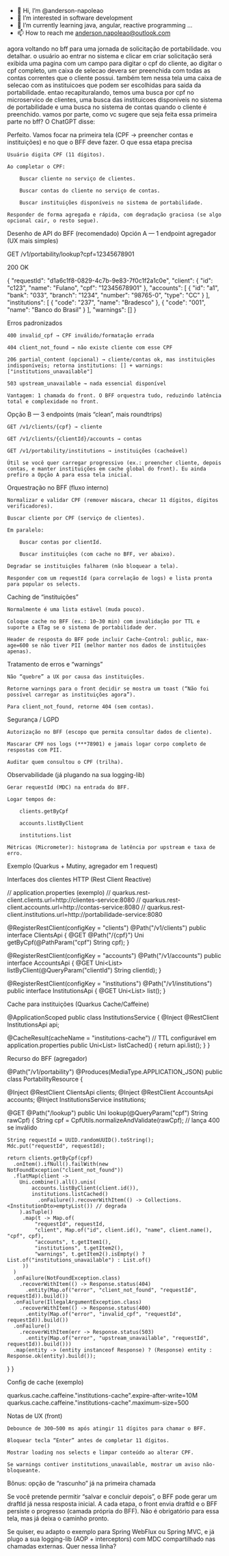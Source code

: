 - 👋 Hi, I’m @anderson-napoleao
- 👀 I’m interested in software development
- 🌱 I’m currently learning java, angular, reactive programming ...
- 📫 How to reach me anderson.napoleao@outlook.com

<!---
anderson-napoleao/anderson-napoleao is a ✨ special ✨ repository because its `README.md` (this file) appears on your GitHub profile.
You can click the Preview link to take a look at your changes.
--->
agora voltando no bff para uma jornada de solicitação de portabilidade. vou detalhar. o usuário ao entrar no sistema e clicar em criar solicitação será exibida uma pagina com um campo para digitar o cpf do cliente, ao digitar o cpf completo, um caixa de selecao devera ser preenchida com todas as contas correntes que o cliente possui. também tem nessa tela uma caixa de selecao com as instituicoes que podem  ser escolhidas para saida da portabilidade. entao recapituralando, temos uma busca por cpf no microservico de clientes, uma busca das instituicoes disponiveis no sistema de portabilidade e uma busca no sistema de contas quando o cliente é preenchido. vamos por parte, como vc sugere que seja feita essa primeira parte no bff?
O ChatGPT disse:

Perfeito. Vamos focar na primeira tela (CPF → preencher contas e instituições) e no que o BFF deve fazer.
O que essa etapa precisa

    Usuário digita CPF (11 dígitos).

    Ao completar o CPF:

        Buscar cliente no serviço de clientes.

        Buscar contas do cliente no serviço de contas.

        Buscar instituições disponíveis no sistema de portabilidade.

    Responder de forma agregada e rápida, com degradação graciosa (se algo opcional cair, o resto segue).

Desenho de API do BFF (recomendado)
Opción A — 1 endpoint agregador (UX mais simples)

GET /v1/portability/lookup?cpf=12345678901

200 OK

{
  "requestId": "d1a6c1f8-0829-4c7b-9e83-7f0c1f2a1c0e",
  "client": { "id": "c123", "name": "Fulano", "cpf": "12345678901" },
  "accounts": [
    { "id": "a1", "bank": "033", "branch": "1234", "number": "98765-0", "type": "CC" }
  ],
  "institutions": [
    { "code": "237", "name": "Bradesco" },
    { "code": "001", "name": "Banco do Brasil" }
  ],
  "warnings": []
}

Erros padronizados

    400 invalid_cpf → CPF inválido/formatação errada

    404 client_not_found → não existe cliente com esse CPF

    206 partial_content (opcional) → cliente/contas ok, mas instituições indisponíveis; retorna institutions: [] + warnings: ["institutions_unavailable"]

    503 upstream_unavailable → nada essencial disponível

    Vantagem: 1 chamada do front. O BFF orquestra tudo, reduzindo latência total e complexidade no front.

Opção B — 3 endpoints (mais “clean”, mais roundtrips)

    GET /v1/clients/{cpf} → cliente

    GET /v1/clients/{clientId}/accounts → contas

    GET /v1/portability/institutions → instituições (cacheável)

    Útil se você quer carregar progressivo (ex.: preencher cliente, depois contas, e manter instituições em cache global do front). Eu ainda prefiro a Opção A para essa tela inicial.

Orquestração no BFF (fluxo interno)

    Normalizar e validar CPF (remover máscara, checar 11 dígitos, dígitos verificadores).

    Buscar cliente por CPF (serviço de clientes).

    Em paralelo:

        Buscar contas por clientId.

        Buscar instituições (com cache no BFF, ver abaixo).

    Degradar se instituições falharem (não bloquear a tela).

    Responder com um requestId (para correlação de logs) e lista pronta para popular os selects.

Caching de “instituições”

    Normalmente é uma lista estável (muda pouco).

    Coloque cache no BFF (ex.: 10–30 min) com invalidação por TTL e suporte a ETag se o sistema de portabilidade der.

    Header de resposta do BFF pode incluir Cache-Control: public, max-age=600 se não tiver PII (melhor manter nos dados de instituições apenas).

Tratamento de erros e “warnings”

    Não “quebre” a UX por causa das instituições.

    Retorne warnings para o front decidir se mostra um toast (“Não foi possível carregar as instituições agora”).

    Para client_not_found, retorne 404 (sem contas).

Segurança / LGPD

    Autorização no BFF (escopo que permita consultar dados de cliente).

    Mascarar CPF nos logs (***78901) e jamais logar corpo completo de respostas com PII.

    Auditar quem consultou o CPF (trilha).

Observabilidade (já plugando na sua logging-lib)

    Gerar requestId (MDC) na entrada do BFF.

    Logar tempos de:

        clients.getByCpf

        accounts.listByClient

        institutions.list

    Métricas (Micrometer): histograma de latência por upstream e taxa de erro.

Exemplo (Quarkus + Mutiny, agregador em 1 request)

Interfaces dos clientes HTTP (Rest Client Reactive)

// application.properties (exemplo)
// quarkus.rest-client.clients.url=http://clientes-service:8080
// quarkus.rest-client.accounts.url=http://contas-service:8080
// quarkus.rest-client.institutions.url=http://portabilidade-service:8080

@RegisterRestClient(configKey = "clients")
@Path("/v1/clients")
public interface ClientsApi {
  @GET @Path("/{cpf}")
  Uni<ClientDto> getByCpf(@PathParam("cpf") String cpf);
}

@RegisterRestClient(configKey = "accounts")
@Path("/v1/accounts")
public interface AccountsApi {
  @GET
  Uni<List<AccountDto>> listByClient(@QueryParam("clientId") String clientId);
}

@RegisterRestClient(configKey = "institutions")
@Path("/v1/institutions")
public interface InstitutionsApi {
  @GET
  Uni<List<InstitutionDto>> list();
}

Cache para instituições (Quarkus Cache/Caffeine)

@ApplicationScoped
public class InstitutionsService {
  @Inject @RestClient InstitutionsApi api;

  @CacheResult(cacheName = "institutions-cache") // TTL configurável em application.properties
  public Uni<List<InstitutionDto>> listCached() {
    return api.list();
  }
}

Recurso do BFF (agregador)

@Path("/v1/portability")
@Produces(MediaType.APPLICATION_JSON)
public class PortabilityResource {

  @Inject @RestClient ClientsApi clients;
  @Inject @RestClient AccountsApi accounts;
  @Inject InstitutionsService institutions;

  @GET
  @Path("/lookup")
  public Uni<Response> lookup(@QueryParam("cpf") String rawCpf) {
    String cpf = CpfUtils.normalizeAndValidate(rawCpf); // lança 400 se inválido

    String requestId = UUID.randomUUID().toString();
    Mdc.put("requestId", requestId);

    return clients.getByCpf(cpf)
      .onItem().ifNull().failWith(new NotFoundException("client_not_found"))
      .flatMap(client ->
        Uni.combine().all().unis(
            accounts.listByClient(client.id()),
            institutions.listCached()
              .onFailure().recoverWithItem(() -> Collections.<InstitutionDto>emptyList()) // degrada
        ).asTuple()
         .map(t -> Map.of(
             "requestId", requestId,
             "client", Map.of("id", client.id(), "name", client.name(), "cpf", cpf),
             "accounts", t.getItem1(),
             "institutions", t.getItem2(),
             "warnings", t.getItem2().isEmpty() ? List.of("institutions_unavailable") : List.of()
         ))
      )
      .onFailure(NotFoundException.class)
        .recoverWithItem(() -> Response.status(404)
          .entity(Map.of("error", "client_not_found", "requestId", requestId)).build())
      .onFailure(IllegalArgumentException.class)
        .recoverWithItem(() -> Response.status(400)
          .entity(Map.of("error", "invalid_cpf", "requestId", requestId)).build())
      .onFailure()
        .recoverWithItem(err -> Response.status(503)
          .entity(Map.of("error", "upstream_unavailable", "requestId", requestId)).build()))
      .map(entity -> (entity instanceof Response) ? (Response) entity : Response.ok(entity).build());
  }
}

Config de cache (exemplo)

quarkus.cache.caffeine."institutions-cache".expire-after-write=10M
quarkus.cache.caffeine."institutions-cache".maximum-size=500

Notas de UX (front)

    Debounce de 300–500 ms após atingir 11 dígitos para chamar o BFF.

    Bloquear tecla “Enter” antes de completar 11 dígitos.

    Mostrar loading nos selects e limpar conteúdo ao alterar CPF.

    Se warnings contiver institutions_unavailable, mostrar um aviso não-bloqueante.

Bônus: opção de “rascunho” já na primeira chamada

Se você pretende permitir “salvar e concluir depois”, o BFF pode gerar um draftId já nessa resposta inicial. A cada etapa, o front envia draftId e o BFF persiste o progresso (camada própria do BFF). Não é obrigatório para essa tela, mas já deixa o caminho pronto.

Se quiser, eu adapto o exemplo para Spring WebFlux ou Spring MVC, e já plugo a sua logging-lib (AOP + interceptors) com MDC compartilhado nas chamadas externas. Quer nessa linha?
